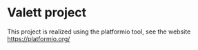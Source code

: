 Valett project
=====================================


This project is realized using the platformio tool, see the website <https://platformio.org/>
